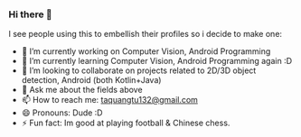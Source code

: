 ### Hi there 👋


I see people using this to embellish their profiles so i decide to make one:

- 🔭 I’m currently working on Computer Vision, Android Programming
- 🌱 I’m currently learning Computer Vision, Android Programming again :D
- 👯 I’m looking to collaborate on projects related to 2D/3D object detection, Android (both Kotlin+Java)
- 💬 Ask me about the fields above
- 📫 How to reach me: taquangtu132@gmail.com
- 😄 Pronouns: Dude :D
- ⚡ Fun fact: Im good at playing football & Chinese chess.
